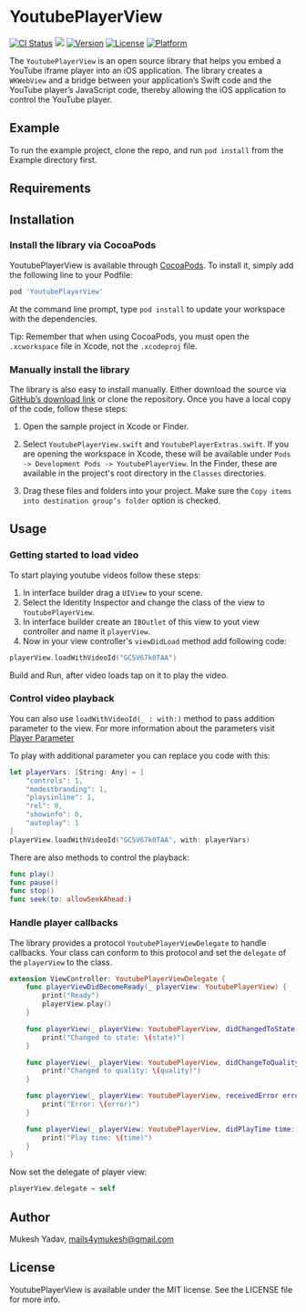 # YoutubePlayerView

[![CI Status](https://img.shields.io/travis/mukeshydv/YoutubePlayerView.svg?style=flat)](https://travis-ci.org/mukeshydv/YoutubePlayerView)
![](https://github.com/mukeshydv/YoutubePlayerView/workflows/Swift/badge.svg)
[![Version](https://img.shields.io/cocoapods/v/YoutubePlayerView.svg?style=flat)](https://cocoapods.org/pods/YoutubePlayerView)
[![License](https://img.shields.io/cocoapods/l/YoutubePlayerView.svg?style=flat)](https://cocoapods.org/pods/YoutubePlayerView)
[![Platform](https://img.shields.io/cocoapods/p/YoutubePlayerView.svg?style=flat)](https://cocoapods.org/pods/YoutubePlayerView)

The `YoutubePlayerView` is an open source library that helps you embed a YouTube iframe player into an iOS application. The library creates a `WKWebView` and a bridge between your application’s Swift code and the YouTube player’s JavaScript code, thereby allowing the iOS application to control the YouTube player.

## Example

To run the example project, clone the repo, and run `pod install` from the Example directory first.

## Requirements

## Installation
### Install the library via CocoaPods

YoutubePlayerView is available through [CocoaPods](https://cocoapods.org). To install
it, simply add the following line to your Podfile:

```ruby
pod 'YoutubePlayerView'
```
At the command line prompt, type `pod install` to update your workspace with the dependencies.

Tip: Remember that when using CocoaPods, you must open the `.xcworkspace` file in Xcode, not the `.xcodeproj` file.

### Manually install the library

The library is also easy to install manually. Either download the source via [GitHub’s download link](https://github.com/mukeshydv/YoutubePlayerView) or clone the repository. Once you have a local copy of the code, follow these steps:

1. Open the sample project in Xcode or Finder.

2. Select `YoutubePlayerView.swift` and `YoutubePlayerExtras.swift`. If you are opening the workspace in Xcode, these will be available under `Pods -> Development Pods -> YoutubePlayerView`. In the Finder, these are available in the project's root directory in the `Classes` directories.

3. Drag these files and folders into your project. Make sure the `Copy items into destination group’s folder` option is checked.

## Usage

### Getting started to load video
To start playing youtube videos follow these steps:
1. In interface builder drag a `UIView` to your scene.
2. Select the Identity Inspector and change the class of the view to `YoutubePlayerView`.
3. In interface builder create an `IBOutlet` of this view to yout view controller and name it `playerView`.
4. Now in your view controller's `viewDidLoad` method add following code:
```swift
playerView.loadWithVideoId("GC5V67k0TAA")
```
Build and Run, after video loads tap on it to play the video.

### Control video playback
You can also use `loadWithVideoId(_ : with:)` method to pass addition parameter to the view. For more information about the parameters visit [Player Parameter](https://developers.google.com/youtube/player_parameters)

To play with additional parameter you can replace you code with this:
```swift
let playerVars: [String: Any] = [
    "controls": 1,
    "modestbranding": 1,
    "playsinline": 1,
    "rel": 0,
    "showinfo": 0,
    "autoplay": 1
]
playerView.loadWithVideoId("GC5V67k0TAA", with: playerVars)
```
There are also methods to control the playback:
```swift
func play()
func pause()
func stop()
func seek(to: allowSeekAhead:)
```
### Handle player callbacks
The library provides a protocol `YoutubePlayerViewDelegate` to handle callbacks.
Your class can conform to this protocol and set the `delegate` of the `playerView` to the class.
```swift
extension ViewController: YoutubePlayerViewDelegate {
    func playerViewDidBecomeReady(_ playerView: YoutubePlayerView) {
        print("Ready")
        playerView.play()
    }

    func playerView(_ playerView: YoutubePlayerView, didChangedToState state: YoutubePlayerState) {
        print("Changed to state: \(state)")
    }

    func playerView(_ playerView: YoutubePlayerView, didChangeToQuality quality: YoutubePlaybackQuality) {
        print("Changed to quality: \(quality)")
    }

    func playerView(_ playerView: YoutubePlayerView, receivedError error: Error) {
        print("Error: \(error)")
    }

    func playerView(_ playerView: YoutubePlayerView, didPlayTime time: Float) {
        print("Play time: \(time)")
    }
}
```

Now set the delegate of player view:
```swift
playerView.delegate = self
```

## Author

Mukesh Yadav, mails4ymukesh@gmail.com

## License

YoutubePlayerView is available under the MIT license. See the LICENSE file for more info.
